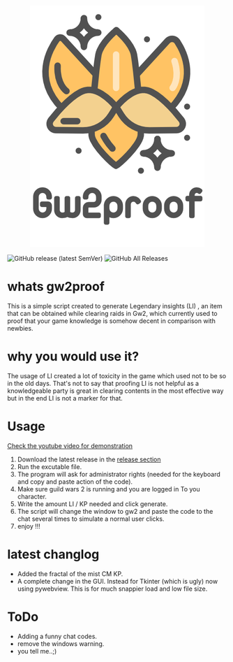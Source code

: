 <p align="center">
<img src="lilogo.png">
</p>

<img alt="GitHub release (latest SemVer)" src="https://img.shields.io/github/v/release/ajmandourah/gw2proof?style=for-the-badge"> <img alt="GitHub All Releases" src="https://img.shields.io/github/downloads/Ajmandourah/Gw2proof/total?style=for-the-badge"> 

# whats gw2proof
This is a simple script created to generate Legendary insights (LI) , an item that can be obtained while clearing raids in Gw2, which currently used to proof that your game knowledge is somehow decent in comparison with newbies. 

# why you would use it?
The usage of LI created a lot of toxicity in the game which used not to be so in the old days. That's not to say that proofing LI is not helpful as a knowledgeable party is great in clearing contents in the most effective way but in the end LI is not a marker for that. 


# Usage

[Check the youtube video for demonstration](https://www.youtube.com/watch?v=P7CnGWXaNO4)

1. Download the latest release in the [release section](https://github.com/ajmandourah/gw2proof/releases)
2. Run the excutable file.
3. The program will ask for administrator rights (needed for the keyboard and copy and paste action of the code). 
4. Make sure guild wars 2 is running and you are logged in To you character. 
5. Write the amount LI / KP needed and click generate. 
6. The script will change the window to gw2 and paste the code to the chat several times to simulate a normal user clicks. 
7. enjoy !!!

# latest changlog
- Added the fractal of the mist CM KP.
- A complete change in the GUI. Instead for Tkinter (which is ugly) now using pywebview. This is for much snappier load and low file size.

# ToDo
- Adding a funny chat codes.
- remove the windows warning.
- you tell me..;)


